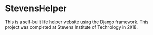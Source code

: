 # StevensHelper

This is a self-built life helper website using the Django framework. This project was completed at Stevens Institute of Technology in 2018.
